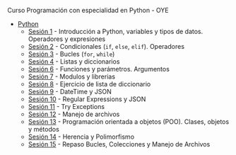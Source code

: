 Curso Programación con especialidad en Python - OYE

- [Python](#python)
  - [Sesión 1](python/sesion1) - Introducción a Python, variables y tipos de datos. Operadores y expresiones
  - [Sesión 2](python/sesion2) - Condicionales (`if`, `else`, `elif`). Operadores
  - [Sesión 3](python/sesion3) - Bucles (`for`, `while`)
  - [Sesión 4](python/sesion4) - Listas y diccionarios
  - [Sesión 6](python/sesion6) - Funciones y parámetros. Argumentos
  - [Sesión 7](python/sesion7) - Modulos y librerias
  - [Sesión 8](python/sesion8) - Ejercicio de lista de diccionario
  - [Sesión 9](python/sesion9) - DateTime y JSON
  - [Sesión 10](python/sesion10) - Regular Expressions y JSON
  - [Sesión 11](python/sesion11) - Try Exceptions
  - [Sesión 12](python/sesion12) - Manejo de archivos
  - [Sesión 13](python/sesion13) - Programación orientada a objetos (POO). Clases, objetos y métodos
  - [Sesión 14](python/sesion14) - Herencia y Polimorfismo
  - [Sesión 15](python/sesion15) - Repaso Bucles, Colecciones y Manejo de Archivos
